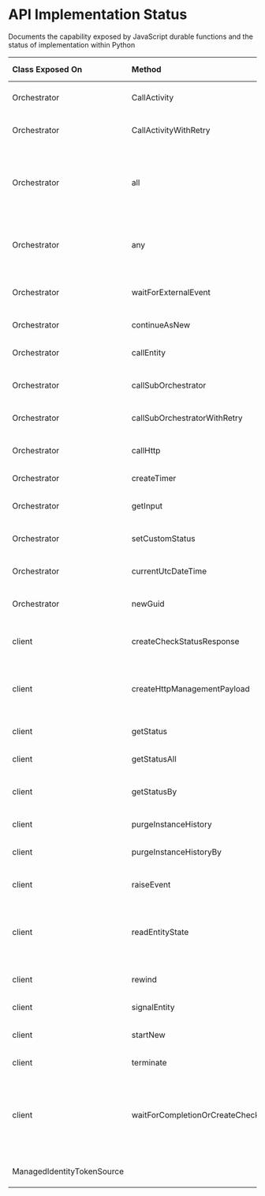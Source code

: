 # API Implementation Status

Documents the capability exposed by JavaScript durable functions and the status of implementation within Python

| Class Exposed On	| Method	| In Python?	| Documentation |
| :---------------- | :-------- | :------------ | :------------ |
| Orchestrator | CallActivity | yes | Schedules an activity function named `name` for execution.
| Orchestrator | CallActivityWithRetry	| yes | Schedules an activity function named `name` for execution with retry options.
| Orchestrator | all | yes | Similar to Promise.all. When called with `yield` or `return`, returns an array containing the results of all [[Task]]s passed to it. It returns when all of the [[Task]] instances have completed.
| Orchestrator | any | yes | Similar to Promise.race. When called with `yield` or `return`, returns the first [[Task]] instance to complete.
| Orchestrator | waitForExternalEvent	| yes | Waits asynchronously for an event to be raised with the name `name` and returns the event data.
| Orchestrator | continueAsNew	| no | Restarts the orchestration by clearing its history.
| Orchestrator | callEntity | no | Calls an operation on an entity, passing an argument, and waits for it to complete.
| Orchestrator | callSubOrchestrator| no |Schedules an orchestration function named `name` for execution.
| Orchestrator | callSubOrchestratorWithRetry |	no | Schedules an orchestrator function named `name` for execution with retry options.
| Orchestrator | callHttp | no | Schedules a durable HTTP call to the specified endpoint.
| Orchestrator | createTimer | yes | Creates a durable timer that expires at a specified time.
| Orchestrator | getInput | yes | Gets the input of the current orchestrator function as a deserialized value.
| Orchestrator | setCustomStatus | no | Sets the JSON-serializable status of the current orchestrator function.
| Orchestrator | currentUtcDateTime | yes | Gets the current date/time in a way that is safe for use by orchestrator functions.
| Orchestrator | newGuid | no | Creates a new GUID that is safe for replay within an orchestration or operation.
| client | createCheckStatusResponse | no| Creates an HTTP response that is useful for checking the status of the specified instance.
| client | createHttpManagementPayload | no | Creates an [[HttpManagementPayload]] object that contains instance management HTTP endpoints.
| client | getStatus | no | Gets the status of the specified orchestration instance.
| client | getStatusAll | no | Gets the status of all orchestration instances. 
| client | getStatusBy | no | Gets the status of all orchestration instances that match the specified conditions.
| client | purgeInstanceHistory | no | Purge the history for a concrete instance.
| client | purgeInstanceHistoryBy | no | Purge the orchestration history for instances that match the conditions.
| client | raiseEvent | yes | Sends an event notification message to a waiting orchestration instance.
| client | readEntityState | no | Tries to read the current state of an entity. Returns undefined if the entity does not exist, or if the JSON-serialized state of the entity is larger than 16KB.
| client | rewind | no | Rewinds the specified failed orchestration instance with a reason.
| client | signalEntity | no | Signals an entity to perform an operation.
| client | startNew | yes | Starts a new instance of the specified orchestrator function.
| client | terminate | no | Terminates a running orchestration instance.
| client | waitForCompletionOrCreateCheckStatusResponse | no | Creates an HTTP response which either contains a payload of management URLs for a non-completed instance or contains the payload containing the output of the completed orchestration.
| ManagedIdentityTokenSource| | no | Returns a `ManagedIdentityTokenSource` object.
 